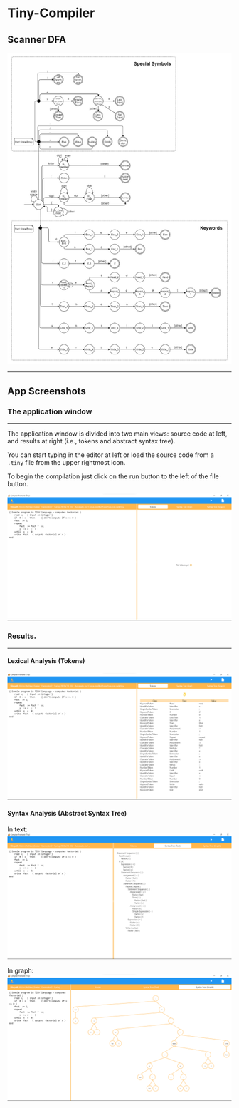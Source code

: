 # Tiny-Compiler

## Scanner DFA

![Scanner DFA](https://raw.githubusercontent.com/Ali-Elganzory/Tiny-Compiler/main/graphic/Tiny%20Scanner%20DFA.jpg)

-------

## App Screenshots

### The application window
--------
The application window is divided into two main views: source code at left, and results at right (i.e., tokens and abstract syntax tree).

You can start typing in the editor at left or load the source code from a `.tiny` file from the upper rightmost icon.

To begin the compilation just click on the run button to the left of the file button.

![App window](https://raw.githubusercontent.com/Ali-Elganzory/Tiny-Compiler/main/graphic/app_code.png)

### Results.
--------
#### Lexical Analysis (Tokens) 
![Tokens](https://raw.githubusercontent.com/Ali-Elganzory/Tiny-Compiler/main/graphic/app_tokens.png)

#### Syntax Analysis (Abstract Syntax Tree) 

In text:
![Tokens](https://raw.githubusercontent.com/Ali-Elganzory/Tiny-Compiler/main/graphic/app_ast_text.png)

In graph:
![Tokens](https://raw.githubusercontent.com/Ali-Elganzory/Tiny-Compiler/main/graphic/app_ast_graph.png)